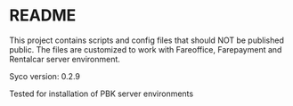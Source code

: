 README
======

This project contains scripts and config files that should NOT be published
public. The files are customized to work with Fareoffice, Farepayment and
Rentalcar server environment.

Syco version: 0.2.9

Tested for installation of PBK server environments